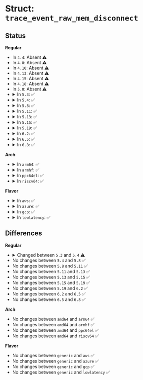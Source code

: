 # Struct: <code>trace_event_raw_mem_disconnect</code>

## Status
<b>Regular</b>
<ul>
<li>
In <code>4.4</code>: Absent ⚠️
</li>
<li>
In <code>4.8</code>: Absent ⚠️
</li>
<li>
In <code>4.10</code>: Absent ⚠️
</li>
<li>
In <code>4.13</code>: Absent ⚠️
</li>
<li>
In <code>4.15</code>: Absent ⚠️
</li>
<li>
In <code>4.18</code>: Absent ⚠️
</li>
<li>
In <code>5.0</code>: Absent ⚠️
</li>
<li>
<details>
<summary>In <code>5.3</code>: ✅</summary>

```c
struct trace_event_raw_mem_disconnect {
    struct trace_entry ent;
    const struct xdp_mem_allocator *xa;
    u32 mem_id;
    u32 mem_type;
    const void *allocator;
    bool safe_to_remove;
    bool force;
    int disconnect_cnt;
    char __data[0];
};
```
</details>
</li>
<li>
<details>
<summary>In <code>5.4</code>: ✅</summary>

```c
struct trace_event_raw_mem_disconnect {
    struct trace_entry ent;
    const struct xdp_mem_allocator *xa;
    u32 mem_id;
    u32 mem_type;
    const void *allocator;
    char __data[0];
};
```
</details>
</li>
<li>
<details>
<summary>In <code>5.8</code>: ✅</summary>

```c
struct trace_event_raw_mem_disconnect {
    struct trace_entry ent;
    const struct xdp_mem_allocator *xa;
    u32 mem_id;
    u32 mem_type;
    const void *allocator;
    char __data[0];
};
```
</details>
</li>
<li>
<details>
<summary>In <code>5.11</code>: ✅</summary>

```c
struct trace_event_raw_mem_disconnect {
    struct trace_entry ent;
    const struct xdp_mem_allocator *xa;
    u32 mem_id;
    u32 mem_type;
    const void *allocator;
    char __data[0];
};
```
</details>
</li>
<li>
<details>
<summary>In <code>5.13</code>: ✅</summary>

```c
struct trace_event_raw_mem_disconnect {
    struct trace_entry ent;
    const struct xdp_mem_allocator *xa;
    u32 mem_id;
    u32 mem_type;
    const void *allocator;
    char __data[0];
};
```
</details>
</li>
<li>
<details>
<summary>In <code>5.15</code>: ✅</summary>

```c
struct trace_event_raw_mem_disconnect {
    struct trace_entry ent;
    const struct xdp_mem_allocator *xa;
    u32 mem_id;
    u32 mem_type;
    const void *allocator;
    char __data[0];
};
```
</details>
</li>
<li>
<details>
<summary>In <code>5.19</code>: ✅</summary>

```c
struct trace_event_raw_mem_disconnect {
    struct trace_entry ent;
    const struct xdp_mem_allocator *xa;
    u32 mem_id;
    u32 mem_type;
    const void *allocator;
    char __data[0];
};
```
</details>
</li>
<li>
<details>
<summary>In <code>6.2</code>: ✅</summary>

```c
struct trace_event_raw_mem_disconnect {
    struct trace_entry ent;
    const struct xdp_mem_allocator *xa;
    u32 mem_id;
    u32 mem_type;
    const void *allocator;
    char __data[0];
};
```
</details>
</li>
<li>
<details>
<summary>In <code>6.5</code>: ✅</summary>

```c
struct trace_event_raw_mem_disconnect {
    struct trace_entry ent;
    const struct xdp_mem_allocator *xa;
    u32 mem_id;
    u32 mem_type;
    const void *allocator;
    char __data[0];
};
```
</details>
</li>
<li>
<details>
<summary>In <code>6.8</code>: ✅</summary>

```c
struct trace_event_raw_mem_disconnect {
    struct trace_entry ent;
    const struct xdp_mem_allocator *xa;
    u32 mem_id;
    u32 mem_type;
    const void *allocator;
    char __data[0];
};
```
</details>
</li>
</ul>
<b>Arch</b>
<ul>
<li>
<details>
<summary>In <code>arm64</code>: ✅</summary>

```c
struct trace_event_raw_mem_disconnect {
    struct trace_entry ent;
    const struct xdp_mem_allocator *xa;
    u32 mem_id;
    u32 mem_type;
    const void *allocator;
    char __data[0];
};
```
</details>
</li>
<li>
<details>
<summary>In <code>armhf</code>: ✅</summary>

```c
struct trace_event_raw_mem_disconnect {
    struct trace_entry ent;
    const struct xdp_mem_allocator *xa;
    u32 mem_id;
    u32 mem_type;
    const void *allocator;
    char __data[0];
};
```
</details>
</li>
<li>
<details>
<summary>In <code>ppc64el</code>: ✅</summary>

```c
struct trace_event_raw_mem_disconnect {
    struct trace_entry ent;
    const struct xdp_mem_allocator *xa;
    u32 mem_id;
    u32 mem_type;
    const void *allocator;
    char __data[0];
};
```
</details>
</li>
<li>
<details>
<summary>In <code>riscv64</code>: ✅</summary>

```c
struct trace_event_raw_mem_disconnect {
    struct trace_entry ent;
    const struct xdp_mem_allocator *xa;
    u32 mem_id;
    u32 mem_type;
    const void *allocator;
    char __data[0];
};
```
</details>
</li>
</ul>
<b>Flavor</b>
<ul>
<li>
<details>
<summary>In <code>aws</code>: ✅</summary>

```c
struct trace_event_raw_mem_disconnect {
    struct trace_entry ent;
    const struct xdp_mem_allocator *xa;
    u32 mem_id;
    u32 mem_type;
    const void *allocator;
    char __data[0];
};
```
</details>
</li>
<li>
<details>
<summary>In <code>azure</code>: ✅</summary>

```c
struct trace_event_raw_mem_disconnect {
    struct trace_entry ent;
    const struct xdp_mem_allocator *xa;
    u32 mem_id;
    u32 mem_type;
    const void *allocator;
    char __data[0];
};
```
</details>
</li>
<li>
<details>
<summary>In <code>gcp</code>: ✅</summary>

```c
struct trace_event_raw_mem_disconnect {
    struct trace_entry ent;
    const struct xdp_mem_allocator *xa;
    u32 mem_id;
    u32 mem_type;
    const void *allocator;
    char __data[0];
};
```
</details>
</li>
<li>
<details>
<summary>In <code>lowlatency</code>: ✅</summary>

```c
struct trace_event_raw_mem_disconnect {
    struct trace_entry ent;
    const struct xdp_mem_allocator *xa;
    u32 mem_id;
    u32 mem_type;
    const void *allocator;
    char __data[0];
};
```
</details>
</li>
</ul>

## Differences
<b>Regular</b>
<ul>
<li>
<details>
<summary>Changed between <code>5.3</code> and <code>5.4</code> ⚠️</summary>
<ul>
<li>
<b>Field removed. </b>
<code>bool safe_to_remove</code>
</li>
<li>
<b>Field removed. </b>
<code>bool force</code>
</li>
<li>
<b>Field removed. </b>
<code>int disconnect_cnt</code>
</li>
</ul>
</details>
</li>
<li>
No changes between <code>5.4</code> and <code>5.8</code> ✅
</li>
<li>
No changes between <code>5.8</code> and <code>5.11</code> ✅
</li>
<li>
No changes between <code>5.11</code> and <code>5.13</code> ✅
</li>
<li>
No changes between <code>5.13</code> and <code>5.15</code> ✅
</li>
<li>
No changes between <code>5.15</code> and <code>5.19</code> ✅
</li>
<li>
No changes between <code>5.19</code> and <code>6.2</code> ✅
</li>
<li>
No changes between <code>6.2</code> and <code>6.5</code> ✅
</li>
<li>
No changes between <code>6.5</code> and <code>6.8</code> ✅
</li>
</ul>
<b>Arch</b>
<ul>
<li>
No changes between <code>amd64</code> and <code>arm64</code> ✅
</li>
<li>
No changes between <code>amd64</code> and <code>armhf</code> ✅
</li>
<li>
No changes between <code>amd64</code> and <code>ppc64el</code> ✅
</li>
<li>
No changes between <code>amd64</code> and <code>riscv64</code> ✅
</li>
</ul>
<b>Flavor</b>
<ul>
<li>
No changes between <code>generic</code> and <code>aws</code> ✅
</li>
<li>
No changes between <code>generic</code> and <code>azure</code> ✅
</li>
<li>
No changes between <code>generic</code> and <code>gcp</code> ✅
</li>
<li>
No changes between <code>generic</code> and <code>lowlatency</code> ✅
</li>
</ul>
